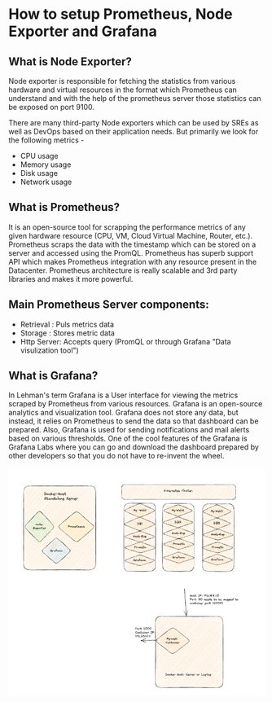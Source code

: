 # How to setup Prometheus, Node Exporter and Grafana

## What is Node Exporter?
Node exporter is responsible for fetching the statistics from various hardware and virtual resources in the format which Prometheus can understand and with the help of the prometheus server those statistics can be exposed on port 9100.

There are many third-party Node exporters which can be used by SREs as well as DevOps based on their application needs. But primarily we look for the following metrics -

- CPU usage
- Memory usage
- Disk usage
- Network usage


## What is Prometheus?
It is an open-source tool for scrapping the performance metrics of any given hardware resource (CPU, VM, Cloud Virtual Machine, Router, etc.). Prometheus scraps the data with the timestamp which can be stored on a server and accessed using the PromQL. Prometheus has superb support API which makes Prometheus integration with any resource present in the Datacenter. Prometheus architecture is really scalable and 3rd party libraries and makes it more powerful.

## Main Prometheus Server components:
- Retrieval : Puls metrics data
- Storage : Stores metric data
- Http Server: Accepts query (PromQL or through Grafana "Data visulization tool")


## What is Grafana? 
In Lehman's term Grafana is a User interface for viewing the metrics scraped by Prometheus from various resources. Grafana is an open-source analytics and visualization tool. Grafana does not store any data, but instead, it relies on Prometheus to send the data so that dashboard can be prepared. Also, Grafana is used for sending notifications and mail alerts based on various thresholds. One of the cool features of the Grafana is Grafana Labs where you can go and download the dashboard prepared by other developers so that you do not have to re-invent the wheel.


![Dataflow](image.png)